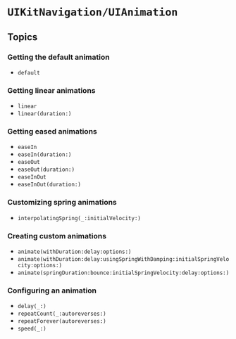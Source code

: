 # ``UIKitNavigation/UIAnimation``

## Topics

### Getting the default animation

- ``default``

### Getting linear animations

- ``linear``
- ``linear(duration:)``

### Getting eased animations

- ``easeIn``
- ``easeIn(duration:)``
- ``easeOut``
- ``easeOut(duration:)``
- ``easeInOut``
- ``easeInOut(duration:)``

### Customizing spring animations

- ``interpolatingSpring(_:initialVelocity:)``

### Creating custom animations

- ``animate(withDuration:delay:options:)``
- ``animate(withDuration:delay:usingSpringWithDamping:initialSpringVelocity:options:)``
- ``animate(springDuration:bounce:initialSpringVelocity:delay:options:)``

### Configuring an animation

- ``delay(_:)``
- ``repeatCount(_:autoreverses:)``
- ``repeatForever(autoreverses:)``
- ``speed(_:)``
